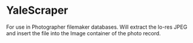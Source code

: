 # YaleScraper

For use in Photographer filemaker databases. Will extract the lo-res JPEG and insert the file into the Image container of the photo record.
